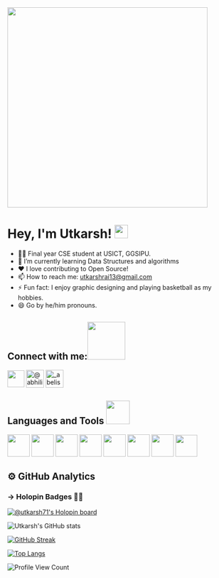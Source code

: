 <img height = 450 src="https://c.tenor.com/2uyENRmiUt0AAAAC/coding.gif"/>

# Hey, I'm Utkarsh! <img src="https://raw.githubusercontent.com/MartinHeinz/MartinHeinz/master/wave.gif" width="30px" style="max-width: 100%; user-select: auto;">
- 👨‍💻 Final year CSE student at USICT, GGSIPU.
- 🌱 I’m currently learning Data Structures and algorithms
- ❤️ I love contributing to Open Source!
- 📫 How to reach me: utkarshrai13@gmail.com
- ⚡ Fun fact: I enjoy graphic designing and playing basketball as my hobbies.
- 😄 Go by he/him pronouns.

## Connect with me:<img src="https://raw.githubusercontent.com/ShahriarShafin/ShahriarShafin/main/Assets/handshake.gif" width="85px" style="max-width: 100%; user-select: auto;">
<a href = 'https://www.linkedin.com/in/utkarsh-rai-943777224/'> <img width = '38px' align= 'center' src="https://raw.githubusercontent.com/rahulbanerjee26/githubAboutMeGenerator/main/icons/linked-in-alt.svg"/></a>
<a href="https://medium.com/@utkarshrai13" rel="nofollow"><img align="center" src="https://raw.githubusercontent.com/rahuldkjain/github-profile-readme-generator/master/src/images/icons/Social/medium.svg" alt="@abhilipsasahoo03" height="40" width="40" style="max-width: 100%;"></a>
<a href="https://twitter.com/Utkarsh95113701"><img align="center" src="https://raw.githubusercontent.com/rahuldkjain/github-profile-readme-generator/master/src/images/icons/Social/twitter.svg" alt="_abelisaurus_" height="40" width="40" style="max-width: 100%;"></a>

## Languages and Tools <img src="https://media.tenor.com/Pnb_hVWq2sgAAAAj/on-process-dig.gif" width="53" width="53"/>
<p>
 
<img height=50 src="https://cdn.jsdelivr.net/gh/devicons/devicon/icons/cplusplus/cplusplus-original.svg"/>
<img height=50 src="https://upload.wikimedia.org/wikipedia/commons/thumb/c/c3/Python-logo-notext.svg/1869px-Python-logo-notext.svg.png" />
<img height=50 src="https://cdn.jsdelivr.net/gh/devicons/devicon/icons/html5/html5-original.svg" />
<img height=50 src="https://cdn.jsdelivr.net/gh/devicons/devicon/icons/css3/css3-original.svg" />
<img height=50 src="https://cdn.jsdelivr.net/gh/devicons/devicon/icons/javascript/javascript-original.svg"/>
<img height=50 src="https://upload.wikimedia.org/wikipedia/commons/thumb/a/a7/React-icon.svg/2300px-React-icon.svg.png"/>
<img height=50 src="https://cdn.jsdelivr.net/gh/devicons/devicon/icons/git/git-plain.svg"/>
<img height=49 src="https://upload.wikimedia.org/wikipedia/commons/3/33/Figma-logo.svg"/>
<!-- <img height=49 src="https://vectorlogoseek.com/wp-content/uploads/2020/06/figma-vector-logo.png"/> -->
 
</p>

## ⚙️ GitHub Analytics

### → Holopin Badges 👨‍💻

[![@utkarsh71's Holopin board](https://holopin.me/utkarsh71)](https://holopin.io/@utkarsh71)

![Utkarsh's GitHub stats](https://github-readme-stats.vercel.app/api?username=Ultimateutkarsh11&show_icons=true&theme=radical)

[![GitHub Streak](https://github-readme-streak-stats.herokuapp.com?user=Ultimateutkarsh11&theme=radical)](https://git.io/streak-stats)

[![Top Langs](https://github-readme-stats.vercel.app/api/top-langs/?username=Ultimateutkarsh11&layout=compact&theme=tokyonight)](https://github.com/Ultimateutkarsh11/github-readme-stats)

<!--
| <a href="https://github.com/Ultimateutkarsh11/github-readme-stats"><img align="right" src="https://github-readme-stats.vercel.app/api?username=Ultimateutkarsh11&show_icons=true&theme=buefy&hide_border=true&count_private=true" alt="Utkarsh's github stats" /></a> | <a href="https://github.com/Ultimateutkarsh11/github-readme-stats"><img align="right" src="https://github-readme-stats.vercel.app/api/top-langs/?username=Ultimateutkarsh11&layout=compact&theme=buefy&hide_border=true&count_private=true" /></a> |
| ------------- | ------------- |
 -->

![Profile View Count](https://komarev.com/ghpvc/?username=Ultimateutkarsh11)
